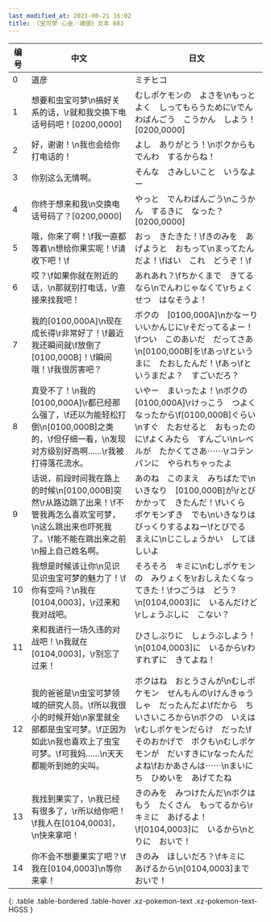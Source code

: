 ```yaml
---
last_modified_at: 2021-08-21 16:02
title: 《宝可梦 心金／魂银》文本 683
---
```

| 编号 | 中文 | 日文 |
| ---- | ---- | ---- |
| 0 | 道彦 | ミチヒコ |
| 1 | 想要和虫宝可梦\n搞好关系的话，\r就和我交换下电话号码吧！[0200,0000] | むしポケモンの　よさを\nもっとよく　しってもらうために\rでんわばんごう　こうかん　しよう！[0200,0000] |
| 2 | 好，谢谢！\n我也会给你打电话的！ | よし　ありがとう！\nボクからも　でんわ　するからね！ |
| 3 | 你别这么无情啊。 | そんな　さみしいこと　いうなよー |
| 4 | 你终于想来和我\n交换电话号码了？[0200,0000] | やっと　でんわばんごう\nこうかん　するきに　なった？[0200,0000] |
| 5 | 哦，你来了啊！\f我一直都等着\n想给你果实呢！\f请收下吧！\f | おっ　きたきた！\fきのみを　あげようと　おもって\nまってたんだよ！\fはい　これ　どうぞ！\f |
| 6 | 哎？\f如果你就在附近的话，\n那就别打电话，\r直接来找我吧！ | あれあれ？\fちかくまで　きてるなら\nでんわじゃなくて\rちょくせつ　はなそうよ！ |
| 7 | 我的[0100,000A]\n现在成长得\r非常好了！\f最近我还瞬间就\f放倒了[0100,000B]！\f瞬间哦！\f我很厉害吧？ | ボクの　[0100,000A]\nかなーり　いいかんじに\rそだってるよー！\fつい　このあいだ　だってさあ\n[0100,000B]を\fあっ\fというまに　たおしたんだ！\fあっ\fというまだよ？　すごいだろ？ |
| 8 | 真受不了！\n我的[0100,000A]\r都已经那么强了，\f还以为能轻松打倒\n[0100,000B]之类的，\f但仔细一看，\n发现对方级别好高啊……\r我被打得落花流水。 | いやー　まいったよ！\nボクの　[0100,000A]\rけっこう　つよく　なったから\f[0100,000B]ぐらい\nすぐ　たおせると　おもったのに\fよくみたら　すんごい\nレベルが　たかくてさあ⋯⋯\rコテンパンに　やられちゃったよ |
| 9 | 话说，前段时间我在路上的时候\n[0100,000B]突然\r从路边跳了出来！\f不管我再怎么喜欢宝可梦，\n这么跳出来也吓死我了。\f能不能在跳出来之前\n报上自己姓名啊。 | あのね　このまえ　みちばたで\nいきなり　[0100,000B]が\rとびかかって　きたんだ！\fいくら　ポケモンずき　でも\nいきなりは　びっくりするよねー\fとびでる　まえに\nじこしょうかい　してほしいよ |
| 10 | 我想是时候该让你\n见识见识虫宝可梦的魅力了！\f你有空吗？\n我在[0104,0003]，\r过来和我对战吧。 | そろそろ　キミに\nむしポケモンの　みりょくを\rおしえたくなってきた！\fつごうは　どう？\n[0104,0003]に　いるんだけど\rしょうぶしに　こない？ |
| 11 | 来和我进行一场久违的对战吧！\n我就在[0104,0003]，\r别忘了过来！ | ひさしぶりに　しょうぶしよう！\n[0104,0003]に　いるから\rわすれずに　きてよね！ |
| 12 | 我的爸爸是\n虫宝可梦领域的研究人员。\f所以我很小的时候开始\n家里就全部都是虫宝可梦。\f正因为如此\n我也喜欢上了虫宝可梦。\f可我妈……\n天天都能听到她的尖叫。 | ボクはね　おとうさんが\nむしポケモン　せんもんの\rけんきゅうしゃ　だったんだよ\fだから　ちいさいころから\nボクの　いえは\rむしポケモンだらけ　だった\fそのおかげで　ボクも\nむしポケモンが　だいすきに\rなったんだよね\fおかあさんは⋯⋯\nまいにち　ひめいを　あげてたね |
| 13 | 我找到果实了，\n我已经有很多了，\r所以给你吧！\f我人在[0104,0003]，\n快来拿吧！ | きのみを　みつけたんだ\nボクはもう　たくさん　もってるから\rキミに　あげるよ！\f[0104,0003]に　いるから\nとりに　おいで！ |
| 14 | 你不会不想要果实了吧？\f我在[0104,0003]\n等你来拿！ | きのみ　ほしいだろ？\fキミに　あげるから\n[0104,0003]まで　おいで！ |
{: .table .table-bordered .table-hover .xz-pokemon-text .xz-pokemon-text-HGSS }